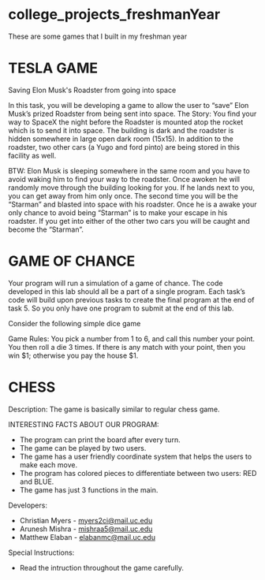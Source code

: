 # college_projects_freshmanYear

These are some games that I built in my freshman year


# TESLA GAME

Saving Elon Musk's Roadster from going into space
 
In this task, you will be developing a game to allow the user to “save” Elon Musk’s prized Roadster from being sent into space. 
The Story:
You find your way to SpaceX the night before the Roadster is mounted atop the rocket which is to send it into space.  The building is dark and the roadster is hidden somewhere in large open dark room (15x15).  In addition to the roadster, two other cars (a Yugo and ford pinto) are being stored in this facility as well. 

BTW: Elon Musk is sleeping somewhere in the same room and you have to avoid waking him to find your way to the roadster. Once awoken he will randomly move through the building looking for you. If he lands next to you, you can get away from him only once. The second time you will be the “Starman” and blasted into space with his roadster. Once he is a awake your only chance to avoid being “Starman” is to make your escape in his roadster. If you get into either of the other two cars you will be caught and become the “Starman”.

# GAME OF CHANCE

Your program will run a simulation of a game of chance.  The code developed in this lab should all be a part of a single program.  Each task’s code will build upon previous tasks to create the final program at the end of task 5.  So you only have one program to submit at the end of this lab.  

Consider the following simple dice game

Game Rules: 
You pick a number from 1 to 6, and call this number your point.  You then roll a die 3 times.  If there is any match with your point, then you win $1; otherwise you pay the house $1.

# CHESS

Description: The game is basically similar to regular chess game.

INTERESTING FACTS ABOUT OUR PROGRAM:

- The program can print the board after every turn.
- The game can be played by two users.
- The game has a user friendly coordinate system that helps the users to make each move.
- The program has colored pieces to differentiate between two users: RED and BLUE.
- The game has just 3 functions in the main.

Developers:
- Christian Myers - myers2ci@mail.uc.edu
- Arunesh Mishra - mishraa5@mail.uc.edu
- Matthew Elaban - elabanmc@mail.uc.edu

Special Instructions:

- Read the intruction throughout the game carefully.
